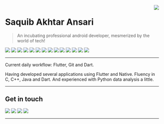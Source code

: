 <div>
<img align="right" src="https://github-readme-stats.vercel.app/api?username=saquibansari0101&show_icons=true&hide_border=true&icon_color=586069&title_color=a0a9af">
</div>


# Saquib Akhtar Ansari


> An incubating professional android developer, mesmerized by the world of tech!

![](https://img.shields.io/badge/-C-A8B9CC?style=flat-square&logo=C&logoColor=white)
![](https://img.shields.io/badge/-C++-00599C?style=flat-square&logo=c%2B%2B&logoColor=white)
![](https://img.shields.io/badge/-Python-3776AB?style=flat-square&logo=Python&logoColor=white)
![](https://img.shields.io/badge/-Java-E95420?style=flat-square&logo=Java&logoColor=white)
![](https://img.shields.io/badge/-Android%20Studio-3DDC84?style=flat-square&logo=Android%20Studio&logoColor=white)
![](https://img.shields.io/badge/-Dart-0175C1?style=flat-square&logo=Dart&logoColor=white)
![](https://img.shields.io/badge/-Android-3DDC84?style=flat-square&logo=Android&logoColor=white)
![](https://img.shields.io/badge/-Flutter-02569B?style=flat-square&logo=Flutter&logoColor=white)
![](https://img.shields.io/badge/-VSCode-24A4EB?style=flat-square&logo=Visual%20Studio%20Code&logoColor=fff)
![](https://img.shields.io/badge/-Intellij%20IDEA-000000?style=flat-square&logo=Intellij%20IDEA&logoColor=white)
![](https://img.shields.io/badge/-Git-F05032?style=flat-square&logo=Git&logoColor=white)
![](https://img.shields.io/badge/-Postman-FF6C37?style=flat-square&logo=Postman&logoColor=white)
![](https://img.shields.io/badge/-MySQL-4479A1?style=flat-square&logo=Mysql&logoColor=white)
![](https://img.shields.io/badge/-Linux-FCC624?style=flat-square&logo=Linux&logoColor=white)

---

Current daily workflow: Flutter, Git and Dart.

Having developed several applications using Flutter and Native.
Fluency in C, C++, Java and Dart.
And experienced with Python data analysis a little.

---


## Get in touch
<!-- 
[![](https://img.shields.io/badge/-@saquibansari0101-181717?style=flat-square&logo=Github&logoColor=white)](https://github.com/saquibansari0101) -->
[![](https://img.shields.io/badge/-@saquibansari0101-0A66C2?style=flat-square&logo=Linkedin&logoColor=white)](https://linkedin.com/in/saquibansari0101)
[![](https://img.shields.io/badge/-@asaquib__ansari-0078D4?style=flat-square&logo=Microsoft%20Outlook&logoColor=white)](mailto:saquib_ansari@outlook.com)
[![](https://img.shields.io/badge/-@saquibansari-F58025?style=flat-square&logo=Stack%20Overflow&logoColor=white)](https://stackoverflow.com/users/15754411/saquibansari)
[![](https://img.shields.io/badge/-@saquib__ansari-2EC866?style=flat-square&logo=Hackerrank&logoColor=white)](https://hackerrank.com/saquib_ansari)

---
